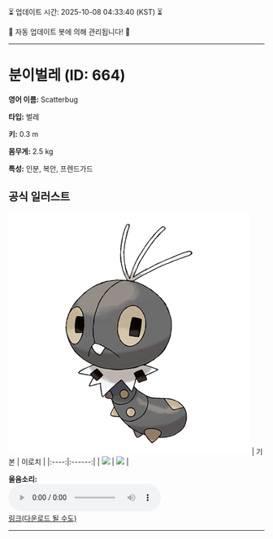 
⏳ 업데이트 시간: 2025-10-08 04:33:40 (KST) ⏳

🤖 자동 업데이트 봇에 의해 관리됩니다! 🤖

---

# 분이벌레 (ID: 664)
**영어 이름:** Scatterbug

**타입:** 벌레

**키:** 0.3 m

**몸무게:** 2.5 kg

**특성:** 인분, 복안, 프렌드가드

## 공식 일러스트
![](https://raw.githubusercontent.com/PokeAPI/sprites/master/sprites/pokemon/other/official-artwork/664.png)
| 기본 | 이로치 |
|:----:|:------:|
| <img src="http://play.pokemonshowdown.com/sprites/ani/scatterbug.gif" width="200"> | <img src="http://play.pokemonshowdown.com/sprites/ani-shiny/scatterbug.gif" width="200"> |

**울음소리:**<br><audio controls src="https://raw.githubusercontent.com/PokeAPI/cries/main/cries/pokemon/latest/664.ogg"></audio><br> [링크(다운로드 될 수도)](https://raw.githubusercontent.com/PokeAPI/cries/main/cries/pokemon/latest/664.ogg)


---
